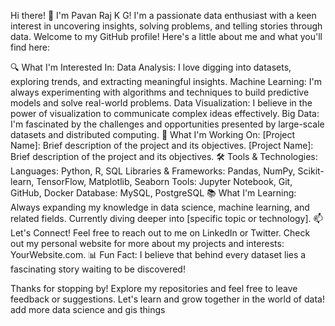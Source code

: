 Hi there! 👋 I'm Pavan Raj K G!
I'm a passionate data enthusiast with a keen interest in uncovering insights, solving problems, and telling stories through data. Welcome to my GitHub profile! Here's a little about me and what you'll find here:

🔍 What I'm Interested In:
Data Analysis: I love digging into datasets, exploring trends, and extracting meaningful insights.
Machine Learning: I'm always experimenting with algorithms and techniques to build predictive models and solve real-world problems.
Data Visualization: I believe in the power of visualization to communicate complex ideas effectively.
Big Data: I'm fascinated by the challenges and opportunities presented by large-scale datasets and distributed computing.
🚀 What I'm Working On:
[Project Name]: Brief description of the project and its objectives.
[Project Name]: Brief description of the project and its objectives.
🛠️ Tools & Technologies:
Languages: Python, R, SQL
Libraries & Frameworks: Pandas, NumPy, Scikit-learn, TensorFlow, Matplotlib, Seaborn
Tools: Jupyter Notebook, Git, GitHub, Docker
Database: MySQL, PostgreSQL
📚 What I'm Learning:
Always expanding my knowledge in data science, machine learning, and related fields.
Currently diving deeper into [specific topic or technology].
📫 Let's Connect!
Feel free to reach out to me on LinkedIn or Twitter.
Check out my personal website for more about my projects and interests: YourWebsite.com.
📊 Fun Fact:
I believe that behind every dataset lies a fascinating story waiting to be discovered!

Thanks for stopping by! Explore my repositories and feel free to leave feedback or suggestions. Let's learn and grow together in the world of data! add more data science and gis things 
